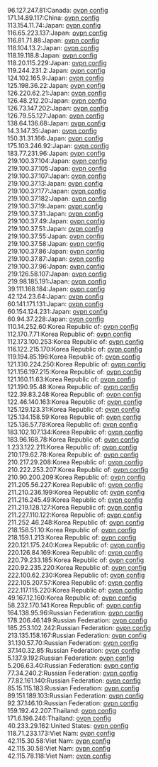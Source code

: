 96.127.247.81:Canada: [ovpn config](vpn/96_127_247_81.ovpn)  
171.14.89.117:China: [ovpn config](vpn/171_14_89_117.ovpn)  
113.154.11.74:Japan: [ovpn config](vpn/113_154_11_74.ovpn)  
116.65.223.137:Japan: [ovpn config](vpn/116_65_223_137.ovpn)  
116.81.71.88:Japan: [ovpn config](vpn/116_81_71_88.ovpn)  
118.104.13.2:Japan: [ovpn config](vpn/118_104_13_2.ovpn)  
118.19.118.8:Japan: [ovpn config](vpn/118_19_118_8.ovpn)  
118.20.115.229:Japan: [ovpn config](vpn/118_20_115_229.ovpn)  
119.244.231.2:Japan: [ovpn config](vpn/119_244_231_2.ovpn)  
124.102.165.9:Japan: [ovpn config](vpn/124_102_165_9.ovpn)  
125.198.36.22:Japan: [ovpn config](vpn/125_198_36_22.ovpn)  
126.220.62.21:Japan: [ovpn config](vpn/126_220_62_21.ovpn)  
126.48.212.20:Japan: [ovpn config](vpn/126_48_212_20.ovpn)  
126.73.147.202:Japan: [ovpn config](vpn/126_73_147_202.ovpn)  
126.79.55.127:Japan: [ovpn config](vpn/126_79_55_127.ovpn)  
138.64.136.68:Japan: [ovpn config](vpn/138_64_136_68.ovpn)  
14.3.147.35:Japan: [ovpn config](vpn/14_3_147_35.ovpn)  
150.31.31.166:Japan: [ovpn config](vpn/150_31_31_166.ovpn)  
175.103.246.92:Japan: [ovpn config](vpn/175_103_246_92.ovpn)  
183.77.231.96:Japan: [ovpn config](vpn/183_77_231_96.ovpn)  
219.100.37.104:Japan: [ovpn config](vpn/219_100_37_104.ovpn)  
219.100.37.105:Japan: [ovpn config](vpn/219_100_37_105.ovpn)  
219.100.37.107:Japan: [ovpn config](vpn/219_100_37_107.ovpn)  
219.100.37.13:Japan: [ovpn config](vpn/219_100_37_13.ovpn)  
219.100.37.177:Japan: [ovpn config](vpn/219_100_37_177.ovpn)  
219.100.37.182:Japan: [ovpn config](vpn/219_100_37_182.ovpn)  
219.100.37.19:Japan: [ovpn config](vpn/219_100_37_19.ovpn)  
219.100.37.31:Japan: [ovpn config](vpn/219_100_37_31.ovpn)  
219.100.37.49:Japan: [ovpn config](vpn/219_100_37_49.ovpn)  
219.100.37.51:Japan: [ovpn config](vpn/219_100_37_51.ovpn)  
219.100.37.55:Japan: [ovpn config](vpn/219_100_37_55.ovpn)  
219.100.37.58:Japan: [ovpn config](vpn/219_100_37_58.ovpn)  
219.100.37.86:Japan: [ovpn config](vpn/219_100_37_86.ovpn)  
219.100.37.87:Japan: [ovpn config](vpn/219_100_37_87.ovpn)  
219.100.37.96:Japan: [ovpn config](vpn/219_100_37_96.ovpn)  
219.126.58.107:Japan: [ovpn config](vpn/219_126_58_107.ovpn)  
219.98.185.191:Japan: [ovpn config](vpn/219_98_185_191.ovpn)  
39.111.168.184:Japan: [ovpn config](vpn/39_111_168_184.ovpn)  
42.124.23.64:Japan: [ovpn config](vpn/42_124_23_64.ovpn)  
60.141.171.131:Japan: [ovpn config](vpn/60_141_171_131.ovpn)  
60.154.124.231:Japan: [ovpn config](vpn/60_154_124_231.ovpn)  
60.94.37.228:Japan: [ovpn config](vpn/60_94_37_228.ovpn)  
110.14.252.60:Korea Republic of: [ovpn config](vpn/110_14_252_60.ovpn)  
112.170.7.71:Korea Republic of: [ovpn config](vpn/112_170_7_71.ovpn)  
112.173.100.253:Korea Republic of: [ovpn config](vpn/112_173_100_253.ovpn)  
116.122.215.170:Korea Republic of: [ovpn config](vpn/116_122_215_170.ovpn)  
119.194.85.196:Korea Republic of: [ovpn config](vpn/119_194_85_196.ovpn)  
121.130.224.250:Korea Republic of: [ovpn config](vpn/121_130_224_250.ovpn)  
121.156.197.215:Korea Republic of: [ovpn config](vpn/121_156_197_215.ovpn)  
121.160.11.63:Korea Republic of: [ovpn config](vpn/121_160_11_63.ovpn)  
121.190.95.48:Korea Republic of: [ovpn config](vpn/121_190_95_48.ovpn)  
122.39.83.248:Korea Republic of: [ovpn config](vpn/122_39_83_248.ovpn)  
122.46.140.163:Korea Republic of: [ovpn config](vpn/122_46_140_163.ovpn)  
125.129.123.31:Korea Republic of: [ovpn config](vpn/125_129_123_31.ovpn)  
125.134.158.59:Korea Republic of: [ovpn config](vpn/125_134_158_59.ovpn)  
125.136.57.78:Korea Republic of: [ovpn config](vpn/125_136_57_78.ovpn)  
183.102.107.134:Korea Republic of: [ovpn config](vpn/183_102_107_134.ovpn)  
183.96.168.78:Korea Republic of: [ovpn config](vpn/183_96_168_78.ovpn)  
1.233.122.211:Korea Republic of: [ovpn config](vpn/1_233_122_211.ovpn)  
210.179.62.78:Korea Republic of: [ovpn config](vpn/210_179_62_78.ovpn)  
210.217.29.208:Korea Republic of: [ovpn config](vpn/210_217_29_208.ovpn)  
210.222.253.207:Korea Republic of: [ovpn config](vpn/210_222_253_207.ovpn)  
210.90.200.209:Korea Republic of: [ovpn config](vpn/210_90_200_209.ovpn)  
211.205.56.227:Korea Republic of: [ovpn config](vpn/211_205_56_227.ovpn)  
211.210.236.199:Korea Republic of: [ovpn config](vpn/211_210_236_199.ovpn)  
211.216.245.49:Korea Republic of: [ovpn config](vpn/211_216_245_49.ovpn)  
211.219.128.127:Korea Republic of: [ovpn config](vpn/211_219_128_127.ovpn)  
211.227.110.122:Korea Republic of: [ovpn config](vpn/211_227_110_122.ovpn)  
211.252.46.248:Korea Republic of: [ovpn config](vpn/211_252_46_248.ovpn)  
218.158.51.10:Korea Republic of: [ovpn config](vpn/218_158_51_10.ovpn)  
218.159.1.213:Korea Republic of: [ovpn config](vpn/218_159_1_213.ovpn)  
220.121.175.240:Korea Republic of: [ovpn config](vpn/220_121_175_240.ovpn)  
220.126.84.169:Korea Republic of: [ovpn config](vpn/220_126_84_169.ovpn)  
220.79.233.185:Korea Republic of: [ovpn config](vpn/220_79_233_185.ovpn)  
220.92.235.220:Korea Republic of: [ovpn config](vpn/220_92_235_220.ovpn)  
222.100.62.230:Korea Republic of: [ovpn config](vpn/222_100_62_230.ovpn)  
222.105.207.57:Korea Republic of: [ovpn config](vpn/222_105_207_57.ovpn)  
222.117.115.220:Korea Republic of: [ovpn config](vpn/222_117_115_220.ovpn)  
49.167.12.160:Korea Republic of: [ovpn config](vpn/49_167_12_160.ovpn)  
58.232.170.141:Korea Republic of: [ovpn config](vpn/58_232_170_141.ovpn)  
164.138.95.96:Russian Federation: [ovpn config](vpn/164_138_95_96.ovpn)  
178.206.46.149:Russian Federation: [ovpn config](vpn/178_206_46_149.ovpn)  
185.253.102.242:Russian Federation: [ovpn config](vpn/185_253_102_242.ovpn)  
213.135.158.167:Russian Federation: [ovpn config](vpn/213_135_158_167.ovpn)  
31.130.57.70:Russian Federation: [ovpn config](vpn/31_130_57_70.ovpn)  
37.140.32.85:Russian Federation: [ovpn config](vpn/37_140_32_85.ovpn)  
5.137.9.192:Russian Federation: [ovpn config](vpn/5_137_9_192.ovpn)  
5.206.63.40:Russian Federation: [ovpn config](vpn/5_206_63_40.ovpn)  
77.34.240.2:Russian Federation: [ovpn config](vpn/77_34_240_2.ovpn)  
77.82.161.140:Russian Federation: [ovpn config](vpn/77_82_161_140.ovpn)  
85.15.115.183:Russian Federation: [ovpn config](vpn/85_15_115_183.ovpn)  
89.151.189.103:Russian Federation: [ovpn config](vpn/89_151_189_103.ovpn)  
92.37.146.10:Russian Federation: [ovpn config](vpn/92_37_146_10.ovpn)  
159.192.42.207:Thailand: [ovpn config](vpn/159_192_42_207.ovpn)  
171.6.196.246:Thailand: [ovpn config](vpn/171_6_196_246.ovpn)  
40.233.29.162:United States: [ovpn config](vpn/40_233_29_162.ovpn)  
118.71.233.173:Viet Nam: [ovpn config](vpn/118_71_233_173.ovpn)  
42.115.30.58:Viet Nam: [ovpn config](vpn/42_115_30_58.ovpn)  
42.115.30.58:Viet Nam: [ovpn config](vpn/42_115_30_58.ovpn)  
42.115.78.118:Viet Nam: [ovpn config](vpn/42_115_78_118.ovpn)  
